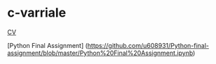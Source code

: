 # c-varriale
[CV](https://github.com/u608931/c-varriale/blob/master/CV.md)

[Python Final Assignment] (https://github.com/u608931/Python-final-assignment/blob/master/Python%20Final%20Assignment.ipynb)
